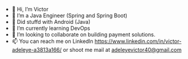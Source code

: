 - 👋 Hi, I’m Victor
- 👀 I’m a Java Engineer (Spring and Spring Boot)
- 👀 Did stuffd with Android (Java)
- 🌱 I’m currently learning DevOps
- 💞️ I’m looking to collaborate on building payment solutions.
- 📫 You can reach me on Linkedln https://www.linkedin.com/in/victor-adeleye-a3813a166/ or shoot me mail at adeleyevictor40@gmail.com

<!---
Vhictor/Vhictor is a ✨ special ✨ repository because its `README.md` (this file) appears on your GitHub profile.
You can click the Preview link to take a look at your changes.
--->
